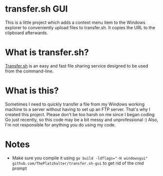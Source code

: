 # transfer.sh GUI
This is a little project which adds a context menu item to the Windows explorer to conveniently upload files to transfer.sh. It copies the URL to the clipboard afterwards.

# What is transfer.sh?
[Transfer.sh](https://github.com/dutchcoders/transfer.sh "Github Repo") is an easy and fast file sharing service designed to be used from the command-line.

# What is this?
Sometimes I need to quickly transfer a file from my Windows working machine to a server without having to set up an FTP server. That's why I created this project.
Please don't be too harsh on me since I began coding Go just recently, so this code may be a bit messy and unprofessional :)
Also, I'm not responsible for anything you do using my code.

# Notes
- Make sure you compile it using `go build -ldflags="-H windowsgui" github.com/ThePlatzhalter/transfer.sh-gui` to get rid of the cmd prompt
